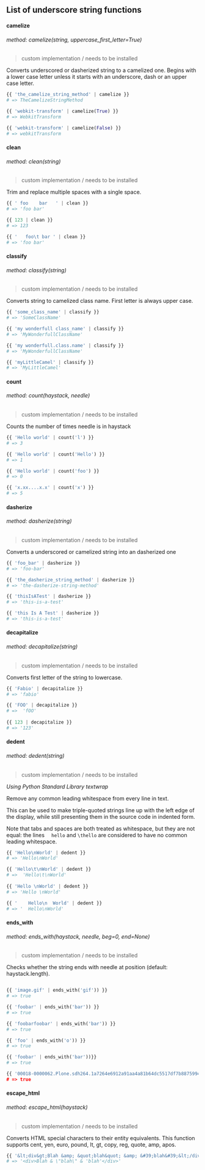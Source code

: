 ## List of underscore string functions 

#### camelize
###### method: camelize(string, uppercase_first_letter=True)
> custom implementation / needs to be installed

Converts underscored or dasherized string to a camelized one. Begins with a lower case letter unless it starts with an underscore, dash or an upper case letter.

```python
{{ 'the_camelize_string_method' | camelize }}
# => TheCamelizeStringMethod

{{ 'webkit-transform' | camelize(True) }}
# => WebkitTransform

{{ 'webkit-transform' | camelize(False) }}
# => webkitTransform
```

#### clean
###### method: clean(string)
> custom implementation / needs to be installed

Trim and replace multiple spaces with a single space.

```python
{{ ' foo    bar   ' | clean }}
# => 'foo bar'

{{ 123 | clean }}
# => 123

{{ '   foo\t bar ' | clean }}
# => 'foo bar'
```

#### classify
###### method: classify(string)
> custom implementation / needs to be installed

Converts string to camelized class name. First letter is always upper case.

```python
{{ 'some_class_name' | classify }}
# => 'SomeClassName'

{{ 'my wonderfull class_name' | classify }}
# => 'MyWonderfullClassName'

{{ 'my wonderfull.class.name' | classify }}
# => 'MyWonderfullClassName'

{{ 'myLittleCamel' | classify }}
# => 'MyLittleCamel'
```

#### count
###### method: count(haystack, needle)
> custom implementation / needs to be installed

Counts the number of times needle is in haystack

```python
{{ 'Hello world' | count('l') }}
# => 3

{{ 'Hello world' | count('Hello') }}
# => 1

{{ 'Hello world' | count('foo') }}
# => 0

{{ 'x.xx....x.x' | count('x') }}
# => 5
```

#### dasherize
###### method: dasherize(string)
> custom implementation / needs to be installed

Converts a underscored or camelized string into an dasherized one

```python
{{ 'foo_bar' | dasherize }}
# => 'foo-bar'

{{ 'the_dasherize_string_method' | dasherize }}
# => 'the-dasherize-string-method'

{{ 'thisIsATest' | dasherize }}
# => 'this-is-a-test'

{{ 'this Is A Test' | dasherize }}
# => 'this-is-a-test'
```

#### decapitalize
###### method: decapitalize(string)
> custom implementation / needs to be installed

Converts first letter of the string to lowercase.

```python
{{ 'Fabio' | decapitalize }}
# => 'fabio'

{{ 'FOO' | decapitalize }}
# =>  'fOO'
 
{{ 123 | decapitalize }}
# => '123'
```

#### dedent
###### method: dedent(string)
> custom implementation / needs to be installed

_Using Python Standard Library textwrap_

Remove any common leading whitespace from every line in text.

This can be used to make triple-quoted strings line up with the left edge of the display, while still presenting them in the source code in indented form.

Note that tabs and spaces are both treated as whitespace, but they are not equal: the lines `  hello` and `\thello` are considered to have no common leading whitespace.

```python
{{ 'Hello\nWorld' | dedent }}
# => 'Hello\nWorld'

{{ 'Hello\t\nWorld' | dedent }}
# =>  'Hello\t\nWorld'
 
{{ 'Hello \nWorld' | dedent }}
# => 'Hello \nWorld'

{{ '    Hello\n  World' | dedent }}
# => '  Hello\nWorld'
```

#### ends_with
###### method: ends_with(haystack, needle, beg=0, end=None)
> custom implementation / needs to be installed

Checks whether the string ends with needle at position (default: haystack.length).

```python

{{ 'image.gif' | ends_with('gif')) }}
# => true

{{ 'foobar' | ends_with('bar')) }}
# => true

{{ 'foobarfoobar' | ends_with('bar')) }}
# => true

{{ 'foo' | ends_with('o')) }}
# => true

{{ 'foobar' | ends_with('bar'))}}
# => true

{{ '00018-0000062.Plone.sdh264.1a7264e6912a91aa4a81b64dc5517df7b8875994.mp4| ends_with('mp4'))}}
# => true
```

#### escape_html
###### method: escape_html(haystack)
> custom implementation / needs to be installed

Converts HTML special characters to their entity equivalents. This function supports cent, yen, euro, pound, lt, gt, copy, reg, quote, amp, apos.

```python
{{ '&lt;div&gt;Blah &amp; &quot;blah&quot; &amp; &#39;blah&#39;&lt;/div&gt;' | unescape_html }}
# => '<div>Blah & \"blah\" & 'blah'</div>'
```


